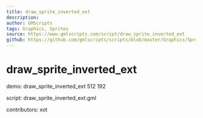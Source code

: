 ```yaml
---
title: draw_sprite_inverted_ext
description: 
author: GMScripts
tags: Graphics, Sprites
source: https://www.gmlscripts.com/script/draw_sprite_inverted_ext
github: https://github.com/gmlscripts/scripts/blob/master/Graphics/Sprites/draw_sprite_inverted_ext.gml
---
```


draw_sprite_inverted_ext
========================

demo: draw_sprite_inverted_ext 512 192

script: draw_sprite_inverted_ext.gml

contributors: xot
